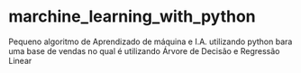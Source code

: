 # marchine_learning_with_python
Pequeno algoritmo de Aprendizado de máquina e I.A. utilizando python bara uma base de vendas no qual é utilizando Árvore de Decisão e Regressão Linear
